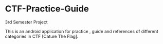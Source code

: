 # CTF-Practice-Guide
3rd Semester Project

This is an android application for practice , guide and references of different categories in CTF [Cature The Flag].
